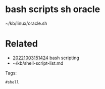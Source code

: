 # bash scripts sh oracle
~/kb/linux/oracle.sh

# Related

- [20221003151424](/zet/20221003151424/README.md) bash scripting
- ~/kb/shell-script-list.md

Tags:

    #shell 
